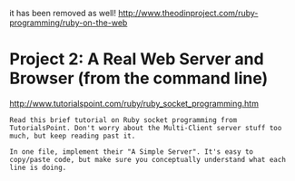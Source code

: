 it has been removed as well!
http://www.theodinproject.com/ruby-programming/ruby-on-the-web

# Project 2: A Real Web Server and Browser (from the command line)

http://www.tutorialspoint.com/ruby/ruby_socket_programming.htm

    Read this brief tutorial on Ruby socket programming from TutorialsPoint. Don't worry about the Multi-Client server stuff too much, but keep reading past it.

    In one file, implement their "A Simple Server". It's easy to copy/paste code, but make sure you conceptually understand what each line is doing.
